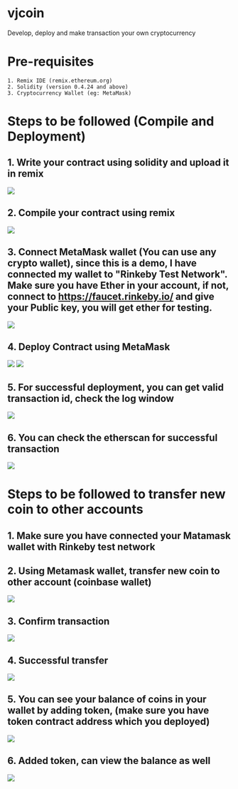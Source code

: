 # vjcoin
Develop, deploy and make transaction your own cryptocurrency

# Pre-requisites
    1. Remix IDE (remix.ethereum.org)
    2. Solidity (version 0.4.24 and above)
    3. Cryptocurrency Wallet (eg: MetaMask)

# Steps to be followed (Compile and Deployment)
   ## 1. Write your contract using solidity and upload it in remix 
![ ](/images/upload%20contract.png)
    
   ## 2. Compile your contract using remix
![ ](/images/compile%20contract.png)

   ##  3. Connect MetaMask wallet (You can use any crypto wallet), since this is a demo, I have connected my wallet to "Rinkeby Test Network". Make sure you have Ether in your account, if not, connect to https://faucet.rinkeby.io/ and give your Public key, you will get ether for testing.
![ ](/images/connect%20metamask.png)

   ## 4. Deploy Contract using MetaMask
![ ](/images/deploy%20contract.png)
![ ](/images/deploy%20contract%20using%20metamask.png)

   ## 5. For successful deployment, you can get valid transaction id, check the log window
![ ](/images/successful%20deployment.png)

   ## 6. You can check the etherscan for successful transaction
![ ](/images/check%20with%20etherscan.png)

# Steps to be followed to transfer new coin to other accounts
   ## 1. Make sure you have connected your Matamask wallet with Rinkeby test network
   ## 2. Using Metamask wallet, transfer new coin to other account (coinbase wallet)
![ ](/images/transfer%20coin%20to%20coinbase.png)
   ## 3. Confirm transaction
![ ](/images/transfer%20coin%20confirm.png)
   ## 4. Successful transfer 
![ ](/images/successful%20transfer.png)
   ## 5. You can see your balance of coins in your wallet by adding token, (make sure you have token contract address which you deployed)
![ ](/images/Add%20new%20token%20to%20metamask.png)
   ## 6. Added token, can view the balance as well
![ ](/images/Added%20Token.png)